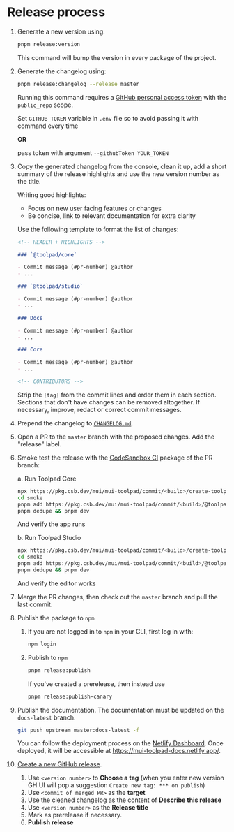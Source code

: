 # Release process

1. Generate a new version using:

   ```bash
   pnpm release:version
   ```

   This command will bump the version in every package of the project.

1. Generate the changelog using:

   ```bash
   pnpm release:changelog --release master
   ```

   Running this command requires a [GitHub personal access token](https://docs.github.com/en/authentication/keeping-your-account-and-data-secure/creating-a-personal-access-token) with the `public_repo` scope.

   Set `GITHUB_TOKEN` variable in `.env` file so to avoid passing it with command every time

   **OR**

   pass token with argument `--githubToken YOUR_TOKEN`

1. Copy the generated changelog from the console, clean it up, add a short summary of the release highlights and use the new version number as the title.

   Writing good highlights:

   - Focus on new user facing features or changes
   - Be concise, link to relevant documentation for extra clarity

   Use the following template to format the list of changes:

   ```md
   <!-- HEADER + HIGHLIGHTS -->

   ### `@toolpad/core`

   - Commit message (#pr-number) @author
   - ...

   ### `@toolpad/studio`

   - Commit message (#pr-number) @author
   - ...

   ### Docs

   - Commit message (#pr-number) @author
   - ...

   ### Core

   - Commit message (#pr-number) @author
   - ...

   <!-- CONTRIBUTORS -->
   ```

   Strip the `[tag]` from the commit lines and order them in each section. Sections that don't have changes can be removed altogether. If necessary, improve, redact or correct commit messages.

1. Prepend the changelog to [`CHANGELOG.md`](./CHANGELOG.md).

1. Open a PR to the `master` branch with the proposed changes. Add the "release" label.

1. Smoke test the release with the [CodeSandbox CI](https://ci.codesandbox.io/status/mui/mui-toolpad) package of the PR branch:

   a. Run Toolpad Core

   ```bash
   npx https://pkg.csb.dev/mui/mui-toolpad/commit/<build>/create-toolpad-app smoke --use-pnpm
   cd smoke
   pnpm add https://pkg.csb.dev/mui/mui-toolpad/commit/<build>/@toolpad/core -S
   pnpm dedupe && pnpm dev
   ```

   And verify the app runs

   b. Run Toolpad Studio

   ```bash
   npx https://pkg.csb.dev/mui/mui-toolpad/commit/<build>/create-toolpad-app --studio smoke --use-pnpm
   cd smoke
   pnpm add https://pkg.csb.dev/mui/mui-toolpad/commit/<build>/@toolpad/studio -S
   pnpm dedupe && pnpm dev
   ```

   And verify the editor works

1. Merge the PR changes, then check out the `master` branch and pull the last commit.

1. Publish the package to `npm`

   1. If you are not logged in to `npm` in your CLI, first log in with:

      ```bash
      npm login
      ```

   1. Publish to `npm`

      ```bash
      pnpm release:publish
      ```

      If you've created a prerelease, then instead use

      ```bash
      pnpm release:publish-canary
      ```

1. Publish the documentation. The documentation must be updated on the `docs-latest` branch.

   ```bash
   git push upstream master:docs-latest -f
   ```

   You can follow the deployment process on the [Netlify Dashboard](https://app.netlify.com/sites/mui-toolpad-docs/deploys?filter=docs-latest). Once deployed, it will be accessible at https://mui-toolpad-docs.netlify.app/.

1. [Create a new GitHub release](https://github.com/mui/mui-toolpad/releases/new).

   1. Use `<version number>` to **Choose a tag** (when you enter new version GH UI will pop a suggestion `Create new tag: *** on publish`)
   1. Use `<commit of merged PR>` as the **target**
   1. Use the cleaned changelog as the content of **Describe this release**
   1. Use `<version number>` as the **Release title**
   1. Mark as prerelease if necessary.
   1. **Publish release**
